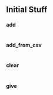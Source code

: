 Initial Stuff 
------
#### add
```lua
```
#### add_from_csv
```lua
```
#### clear
```lua
```
#### give
```lua
```

